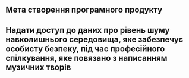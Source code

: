 ## Мета створення програмного продукту
## Надати доступ до даних про  рівень шуму навколишнього середовища, яке забезпечує особисту безпеку, під час професійного спілкування, яке повязано з написанням музичних творів
